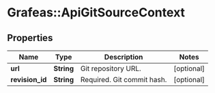 # Grafeas::ApiGitSourceContext

## Properties
Name | Type | Description | Notes
------------ | ------------- | ------------- | -------------
**url** | **String** | Git repository URL. | [optional] 
**revision_id** | **String** | Required. Git commit hash. | [optional] 


